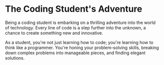 
# The Coding Student's Adventure
Being a coding student is embarking on a thrilling adventure into the world of technology. Every line of code is a step further into the unknown, a chance to create something new and innovative.

As a student, you're not just learning how to code; you're learning how to think like a programmer. You're honing your problem-solving skills, breaking down complex problems into manageable pieces, and finding elegant solutions.